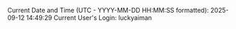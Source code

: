 Current Date and Time (UTC - YYYY-MM-DD HH:MM:SS formatted): 2025-09-12 14:49:29
Current User's Login: luckyaiman
